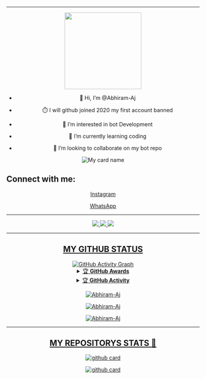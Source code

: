 

<hr></hr>
<!---
![My card name](https://cardivo.vercel.app/api?name=ABHIRAM_✌_SACHU&description=Hi,%20Welcome%20To%20My%20Profile%20😈&image=https://avatars.githubusercontent.com/u/95849340?v=4&s=10?v=4&backgroundColor=%23ecf0f1&instagram=abhiram_sachu_aj&github=Abhiram-Aj&twitter=&pattern=leaf&colorPattern=%23eaeaea)
--->

<section id="main">
						<header>
							 <a href="as.png"><span class="avatar"><img width='200' height='200'  src="https://i.imgur.com/cD6LmFi.jpeg" alt=""> </a></span>


- 👋 Hi, I’m @Abhiram-Aj

- ⏱️ I will github joined 2020 my first account banned

- 👀 I’m interested in bot Development

- 🌱 I’m currently learning coding

- 💞️ I’m looking to collaborate on my bot repo

![My card name](https://cardivo.vercel.app/api?name=ABHIRAM_✌_SACHU&description=Hi,%20Welcome%20To%20My%20Profile%20😈&image=https://avatars.githubusercontent.com/u/95849340?v=4&s=10?v=4&backgroundColor=%23ecf0f1&instagram=X_Abhiram_Aj_X&github=Abhiram-Aj&twitter=&pattern=leaf&colorPattern=%23eaeaea)


<h2 align="left">Connect with me:</h2>

<p align="left">

[Instagram](https://instagram.com/A_B_H_I_RAM.AJ07) 

[WhatsApp](https://api.whatsapp.com/send?phone=+917994761437) 
						
_______						
<!---
<img src="https://telegra.ph/file/72a4abf2a093bc0d4f6ed.jpg">
--->

<p align="center">
  <a href="https://github.com/Abhiram-Aj">
    <img src="https://komarev.com/ghpvc/?username=Abhiram-Aj&label=Profile%200views&color=0000FF&label=Profile+Views&style=plastic">
</a>
  <a href="https://github.com/Abhiram-Aj?tab=stars">
    <img src="https://img.shields.io/github/stars/Abhiram-Aj?color=0000FF&label=Stargazers&style=plastic">

  </a>
  <a href="https://github.com/Abhiram-Aj?tab=followers">
    <img src="https://img.shields.io/github/followers/Abhiram-Aj?color=0000FF&label=Followers&style=plastic">
</br>

----
## MY GITHUB STATUS 

  <img src="https://activity-graph.herokuapp.com/graph?username=Abhiram-Aj&amp;bg_color=000000&amp;color=4fff67&amp;line=4fff67&amp;point=ffffff&amp;area=true&amp;hide_border=true" alt="GitHub Activity Graph">
  </div>

<details>
    <summary>&#127942 <b>GitHub Awards</b></summary><br/>

![Github Trophy](https://github-profile-trophy.vercel.app/?username=Abhiram-Aj)

</details>

<details>
    <summary>&#127942 <b>GitHub Activity</b></summary><br/>

![Metrics](https://metrics.lecoq.io/Abhiram-Aj?template=classic&followup=1&isocalendar=1&languages=1&isocalendar.duration=half-year&config.timezone=Europe%2FIstanbul)

</details> 



<p align="center">
<p><img align="center" src="https://github-readme-stats.vercel.app/api/top-langs?username=Abhiram-Aj&show_icons=true&theme=dark&locale=en&layout=compact" alt="Abhiram-Aj" /></p>

<p align="center">
<p><img align="center" src="https://github-readme-stats.vercel.app/api?username=Abhiram-Aj&show_icons=true&theme=dark&locale=en" alt="Abhiram-Aj" /></p>

<p><img align="center" src="https://github-readme-streak-stats.herokuapp.com/?user=Abhiram-Aj&theme=dark" alt="Abhiram-Aj" /></p>
</p>

</div>

----
## MY REPOSITORYS STATS 🔭

[![github card](https://github-readme-stats.vercel.app/api/pin/?username=Abhiram-Aj&repo=MiniMax&theme=dark)](https://github.com/Abhiram-Aj/MiniMax)

[![github card](https://github-readme-stats.vercel.app/api/pin/?username=Abhiram-Aj&repo=RDX&theme=dark)](https://github.com/Abhiram-Aj/RDX)


